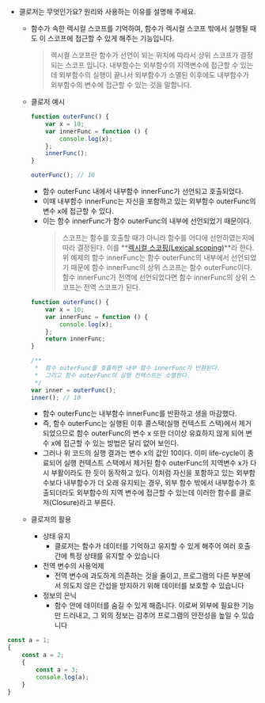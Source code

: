 -   클로저는 무엇인가요? 원리와 사용하는 이유를 설명해 주세요.

    -   함수가 속한 렉시컬 스코프를 기억하여, 함수가 렉시컬 스코프 밖에서 실행될 때도
        이 스코프에 접근할 수 있게 해주는 기능입니다.
        > 렉시컬 스코프란 함수가 선언이 되는 위치에 따라서 상위 스코프가 결정되는 스코프 입니다.
        > 내부함수는 외부함수의 지역변수에 접근할 수 있는데 외부함수의 실행이 끝나서 외부함수가 소멸된 이후에도 내부함수가 외부함수의 변수에 접근할 수 있는 것을 말합니다.
    -   클로저 예시

        ```jsx
        function outerFunc() {
            var x = 10;
            var innerFunc = function () {
                console.log(x);
            };
            innerFunc();
        }

        outerFunc(); // 10
        ```

        -   함수 outerFunc 내에서 내부함수 innerFunc가 선언되고 호출되었다.
        -   이때 내부함수 innerFunc는 자신을 포함하고 있는 외부함수 outerFunc의 변수 x에 접근할 수 있다.
        -   이는 함수 innerFunc가 함수 outerFunc의 내부에 선언되었기 때문이다.
            > 스코프는 함수를 호출할 때가 아니라 함수를 어디에 선언하였는지에 따라 결정된다. 이를 **[렉시컬 스코핑(Lexical scoping)](https://poiemaweb.com/js-scope#7-%EB%A0%89%EC%8B%9C%EC%BB%AC-%EC%8A%A4%EC%BD%94%ED%94%84)**라 한다. 위 예제의 함수 innerFunc는 함수 outerFunc의 내부에서 선언되었기 때문에 함수 innerFunc의 상위 스코프는 함수 outerFunc이다. 함수 innerFunc가 전역에 선언되었다면 함수 innerFunc의 상위 스코프는 전역 스코프가 된다.

        ```jsx
        function outerFunc() {
            var x = 10;
            var innerFunc = function () {
                console.log(x);
            };
            return innerFunc;
        }

        /**
         *  함수 outerFunc를 호출하면 내부 함수 innerFunc가 반환된다.
         *  그리고 함수 outerFunc의 실행 컨텍스트는 소멸한다.
         */
        var inner = outerFunc();
        inner(); // 10
        ```

        -   함수 outerFunc는 내부함수 innerFunc를 반환하고 생을 마감했다.
        -   즉, 함수 outerFunc는 실행된 이후 콜스택(실행 컨텍스트 스택)에서 제거되었으므로 함수 outerFunc의 변수 x 또한 더이상 유효하지 않게 되어 변수 x에 접근할 수 있는 방법은 달리 없어 보인다.
        -   그러나 위 코드의 실행 결과는 변수 x의 값인 10이다. 이미 life-cycle이 종료되어 실행 컨텍스트 스택에서 제거된 함수 outerFunc의 지역변수 x가 다시 부활이라도 한 듯이 동작하고 있다.
            이처럼 자신을 포함하고 있는 외부함수보다 내부함수가 더 오래 유지되는 경우, 외부 함수 밖에서 내부함수가 호출되더라도 외부함수의 지역 변수에 접근할 수 있는데 이러한 함수를 클로저(Closure)라고 부른다.

    -   클로저의 활용
        -   상태 유지
            -   클로저는 함수가 데이터를 기억하고 유지할 수 있게 해주어 여러 호출 간에 특정 상태를 유지할 수 있습니다
        -   전역 변수의 사용억제
            -   전역 변수에 과도하게 의존하는 것을 줄이고, 프로그램의 다른 부분에서 의도치 않은 간섭을 방지하기 위해 데이터를 보호할 수 있습니다
        -   정보의 은닉
            -   함수 안에 데이터를 숨길 수 있게 해줍니다. 이로써 외부에 필요한 기능만 드러내고, 그 외의 정보는 감추어 프로그램의 안전성을 높일 수 있습니다

```jsx
const a = 1;
{
    const a = 2;
    {
        const a = 3;
        console.log(a);
    }
}
```
